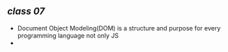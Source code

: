 ***class 07***
-----
- Document Object Modeling(DOM) is a structure and purpose for every programming language not only JS
- 